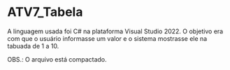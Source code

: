 # ATV7_Tabela
A linguagem usada foi C# na plataforma Visual Studio 2022. O objetivo era com que o usuário informasse um valor e o sistema mostrasse ele na tabuada de 1 a 10.

OBS.: O arquivo está compactado.
